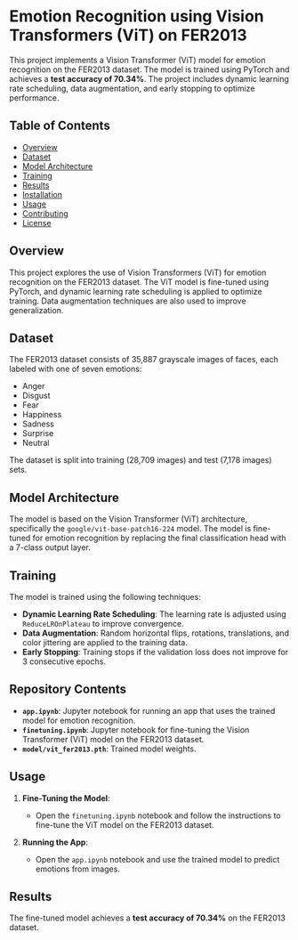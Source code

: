 # Emotion Recognition using Vision Transformers (ViT) on FER2013

This project implements a Vision Transformer (ViT) model for emotion recognition on the FER2013 dataset. The model is trained using PyTorch and achieves a **test accuracy of 70.34%**. The project includes dynamic learning rate scheduling, data augmentation, and early stopping to optimize performance.

## Table of Contents
- [Overview](#overview)
- [Dataset](#dataset)
- [Model Architecture](#model-architecture)
- [Training](#training)
- [Results](#results)
- [Installation](#installation)
- [Usage](#usage)
- [Contributing](#contributing)
- [License](#license)

## Overview
This project explores the use of Vision Transformers (ViT) for emotion recognition on the FER2013 dataset. The ViT model is fine-tuned using PyTorch, and dynamic learning rate scheduling is applied to optimize training. Data augmentation techniques are also used to improve generalization.

## Dataset
The FER2013 dataset consists of 35,887 grayscale images of faces, each labeled with one of seven emotions:
- Anger
- Disgust
- Fear
- Happiness
- Sadness
- Surprise
- Neutral

The dataset is split into training (28,709 images) and test (7,178 images) sets.

## Model Architecture
The model is based on the Vision Transformer (ViT) architecture, specifically the `google/vit-base-patch16-224` model. The model is fine-tuned for emotion recognition by replacing the final classification head with a 7-class output layer.

## Training
The model is trained using the following techniques:
- **Dynamic Learning Rate Scheduling**: The learning rate is adjusted using `ReduceLROnPlateau` to improve convergence.
- **Data Augmentation**: Random horizontal flips, rotations, translations, and color jittering are applied to the training data.
- **Early Stopping**: Training stops if the validation loss does not improve for 3 consecutive epochs.

## Repository Contents
- **`app.ipynb`**: Jupyter notebook for running an app that uses the trained model for emotion recognition.
- **`finetuning.ipynb`**: Jupyter notebook for fine-tuning the Vision Transformer (ViT) model on the FER2013 dataset.
- **`model/vit_fer2013.pth`**: Trained model weights.

## Usage
1. **Fine-Tuning the Model**:
   - Open the `finetuning.ipynb` notebook and follow the instructions to fine-tune the ViT model on the FER2013 dataset.

2. **Running the App**:
   - Open the `app.ipynb` notebook and use the trained model to predict emotions from images.

## Results
The fine-tuned model achieves a **test accuracy of 70.34%** on the FER2013 dataset.
